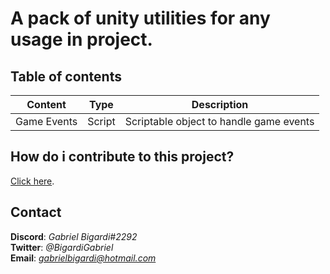 # A pack of unity utilities for any usage in project.

## Table of contents
| Content         | Type          | Description |
| :-------------: |:-------------:|:-----:      |
| Game Events | Script | Scriptable object to handle game events |

## How do i contribute to this project?
[Click here](CONTRIBUTING.md).

## Contact
**Discord**: *Gabriel Bigardi#2292*  
**Twitter**: *@BigardiGabriel*  
**Email**: *gabrielbigardi@hotmail.com*  
